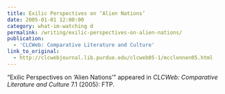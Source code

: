 ```yaml
---
title: Exilic Perspectives on ‘Alien Nations’
date: 2005-01-01 12:00:00
category: what-im-watching d
permalink: /writing/exilic-perspectives-on-alien-nations/
publication:
  - 'CLCWeb: Comparative Literature and Culture'
link_to_original:
  - http://clcwebjournal.lib.purdue.edu/clcweb05-1/mcclennen05.html
---
```

“Exilic Perspectives on ‘Alien Nations’” appeared in <em>CLCWeb: Comparative Literature and Culture</em> 7.1 (2005): FTP.
